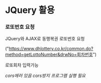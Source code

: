 # JQuery 활용

### 로또번호 요청

JQuery와 AJAX로 동행복권 로또번호 요청

("https://www.dhlottery.co.kr/common.do?method=getLottoNumber&drwNo=회차번호")

로또회차 입력가능

_cors에러 있음 cors방지 프로그램 실행 필요_
